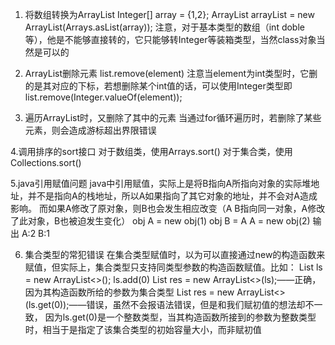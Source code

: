 1. 将数组转换为ArrayList
    Integer[] array = {1,2};
    ArrayList<Integer> arrayList = new ArrayList<Integer>(Arrays.asList(array));
    注意，对于基本类型的数组（int doble等），他是不能够直接转的，它只能够转Integer等装箱类型，当然class对象当然是可以的

2. ArrayList删除元素
    list.remove(element)
    注意当element为int类型时，它删的是其对应的下标，若想删除某个int值的话，可以使用Integer类型即
    list.remove(Integer.valueOf(element));

3. 遍历ArrayList时，又删除了其中的元素
    当通过for循环遍历时，若删除了某些元素，则会造成游标超出界限错误

4.调用排序的sort接口
对于数组类，使用Arrays.sort()
对于集合类，使用Collections.sort()

5.java引用赋值问题
    java中引用赋值，实际上是将B指向A所指向对象的实际堆地址，并不是指向A的栈地址，所以A如果指向了其它对象的地址，并不会对A造成影响。
    而如果A修改了原对象，则B也会发生相应改变（A B指向同一对象，A修改了此对象，B也被迫发生变化）
    obj A = new obj(1)
    obj B = A
    A = new obj(2)
    输出
    A:2
    B:1

6. 集合类型的常犯错误
    在集合类型赋值时，以为可以直接通过new的构造函数来赋值，但实际上，集合类型只支持同类型参数的构造函数赋值。比如：
    List<Integer> ls = new ArrayList<>();
    ls.add(0)
    List<Integer> res = new ArrayList<>(ls);——正确，因为其构造函数所给的参数为集合类型
    List<Integer> res = new ArrayList<>(ls.get(0));——错误，虽然不会报语法错误，但是和我们赋初值的想法却不一致，
    因为ls.get(0)是一个整数类型，当其构造函数所接到的参数为整数类型时，相当于是指定了该集合类型的初始容量大小，而非赋初值

